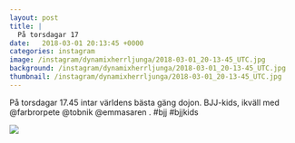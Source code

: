 ```yaml
---
layout: post
title: |
  På torsdagar 17
date:   2018-03-01 20:13:45 +0000
categories: instagram
image: /instagram/dynamixherrljunga/2018-03-01_20-13-45_UTC.jpg
background: /instagram/dynamixherrljunga/2018-03-01_20-13-45_UTC.jpg
thumbnail: /instagram/dynamixherrljunga/2018-03-01_20-13-45_UTC.jpg
---
```

På torsdagar 17.45 intar världens bästa gäng dojon. BJJ-kids, ikväll med @farbrorpete @tobnik @emmasaren . #bjj #bjjkids



<img src='/www-dynamix-herrljunga/instagram/dynamixherrljunga/2018-03-01_20-13-45_UTC.jpg' class='img-fluid' />
